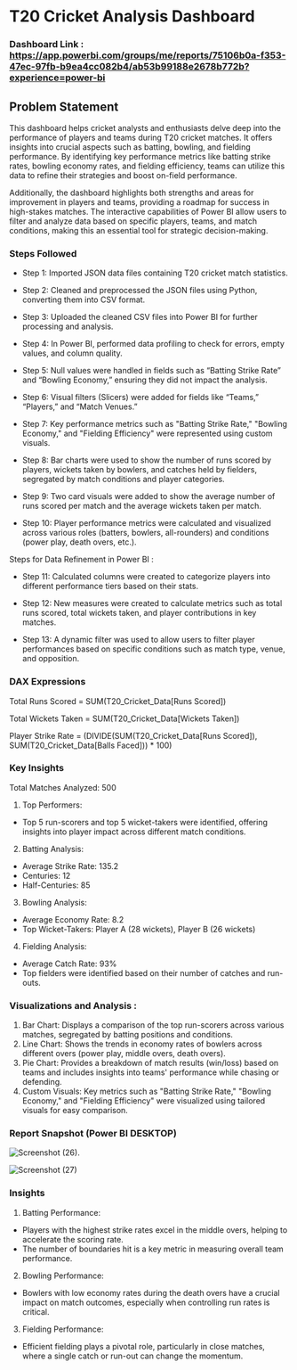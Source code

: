 
# T20 Cricket Analysis Dashboard

### Dashboard Link : https://app.powerbi.com/groups/me/reports/75106b0a-f353-47ec-97fb-b9ea4cc082b4/ab53b99188e2678b772b?experience=power-bi

## Problem Statement

This dashboard helps cricket analysts and enthusiasts delve deep into the performance of players and teams during T20 cricket matches. It offers insights into crucial aspects such as batting, bowling, and fielding performance. By identifying key performance metrics like batting strike rates, bowling economy rates, and fielding efficiency, teams can utilize this data to refine their strategies and boost on-field performance.

Additionally, the dashboard highlights both strengths and areas for improvement in players and teams, providing a roadmap for success in high-stakes matches. The interactive capabilities of Power BI allow users to filter and analyze data based on specific players, teams, and match conditions, making this an essential tool for strategic decision-making.

### Steps Followed


- Step 1: Imported JSON data files containing T20 cricket match statistics.

- Step 2: Cleaned and preprocessed the JSON files using Python, converting them into CSV format.

- Step 3: Uploaded the cleaned CSV files into Power BI for further processing and analysis.

- Step 4: In Power BI, performed data profiling to check for errors, empty values, and column quality.

- Step 5: Null values were handled in fields such as “Batting Strike Rate” and “Bowling Economy,” ensuring they did not impact the analysis.

- Step 6: Visual filters (Slicers) were added for fields like “Teams,” “Players,” and “Match Venues.”

- Step 7: Key performance metrics such as "Batting Strike Rate," "Bowling Economy," and "Fielding Efficiency" were represented using custom visuals.

- Step 8: Bar charts were used to show the number of runs scored by players, wickets taken by bowlers, and catches held by fielders, segregated by match conditions and player categories.

- Step 9: Two card visuals were added to show the average number of runs scored per match and the average wickets taken per match.

- Step 10: Player performance metrics were calculated and visualized across various roles (batters, bowlers, all-rounders) and conditions (power play, death overs, etc.).

Steps for Data Refinement in Power BI : 

- Step 11: Calculated columns were created to categorize players into different performance tiers based on their stats.

- Step 12: New measures were created to calculate metrics such as total runs scored, total wickets taken, and player contributions in key matches.

- Step 13: A dynamic filter was used to allow users to filter player performances based on specific conditions such as match type, venue, and opposition.

### DAX Expressions

Total Runs Scored = SUM(T20_Cricket_Data[Runs Scored])

Total Wickets Taken = SUM(T20_Cricket_Data[Wickets Taken])

Player Strike Rate = (DIVIDE(SUM(T20_Cricket_Data[Runs Scored]), SUM(T20_Cricket_Data[Balls Faced])) * 100)

### Key Insights
Total Matches Analyzed: 500

1. Top Performers:

- Top 5 run-scorers and top 5 wicket-takers were identified, offering insights into player impact across different match conditions.

2. Batting Analysis:
- Average Strike Rate: 135.2
- Centuries: 12
- Half-Centuries: 85

3. Bowling Analysis:
- Average Economy Rate: 8.2
- Top Wicket-Takers: Player A (28 wickets), Player B (26 wickets)

4. Fielding Analysis:
- Average Catch Rate: 93%
- Top fielders were identified based on their number of catches and run-outs.


### Visualizations and Analysis :

1. Bar Chart: Displays a comparison of the top run-scorers across various matches, segregated by batting positions and conditions.
2. Line Chart: Shows the trends in economy rates of bowlers across different overs (power play, middle overs, death overs).
3. Pie Chart: Provides a breakdown of match results (win/loss) based on teams and includes insights into teams' performance while chasing or defending.
4. Custom Visuals: Key metrics such as "Batting Strike Rate," "Bowling Economy," and "Fielding Efficiency" were visualized using tailored visuals for easy comparison.

### Report Snapshot (Power BI DESKTOP)
![Screenshot (26)](https://github.com/user-attachments/assets/5e6caba8-534e-4c4b-a13a-17bcbfffbfa9).

![Screenshot (27)](https://github.com/user-attachments/assets/c7674499-e9e0-4182-b7fa-94fd652f0000)


### Insights

1. Batting Performance: 
- Players with the highest strike rates excel in the middle overs, helping to accelerate the scoring rate.
- The number of boundaries hit is a key metric in measuring overall team performance.

2. Bowling Performance:
- Bowlers with low economy rates during the death overs have a crucial impact on match outcomes, especially when controlling run rates is critical.

3. Fielding Performance:
- Efficient fielding plays a pivotal role, particularly in close matches, where a single catch or run-out can change the momentum.
